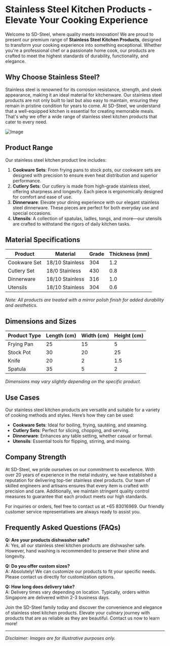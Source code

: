 # Stainless Steel Kitchen Products - Elevate Your Cooking Experience

Welcome to SD-Steel, where quality meets innovation! We are proud to present our premium range of **Stainless Steel Kitchen Products**, designed to transform your cooking experience into something exceptional. Whether you're a professional chef or a passionate home cook, our products are crafted to meet the highest standards of durability, functionality, and elegance.

## Why Choose Stainless Steel?

Stainless steel is renowned for its corrosion resistance, strength, and sleek appearance, making it an ideal material for kitchenware. Our stainless steel products are not only built to last but also easy to maintain, ensuring they remain in pristine condition for years to come. At SD-Steel, we understand that a well-equipped kitchen is essential for creating memorable meals. That's why we offer a wide range of stainless steel kitchen products that cater to every need.

![Image](https://github.com/user-attachments/assets/2567258e-e124-4816-932d-1809bd27ef0b)

## Product Range

Our stainless steel kitchen product line includes:

1. **Cookware Sets**: From frying pans to stock pots, our cookware sets are designed with precision to ensure even heat distribution and superior performance.
2. **Cutlery Sets**: Our cutlery is made from high-grade stainless steel, offering sharpness and longevity. Each piece is ergonomically designed for comfort and ease of use.
3. **Dinnerware**: Elevate your dining experience with our elegant stainless steel dinnerware. These pieces are perfect for both everyday use and special occasions.
4. **Utensils**: A collection of spatulas, ladles, tongs, and more—our utensils are crafted to withstand the rigors of daily kitchen tasks.

## Material Specifications

| **Product**       | **Material**      | **Grade**         | **Thickness (mm)** |
|-------------------|-------------------|-------------------|--------------------|
| Cookware Set      | 18/10 Stainless   | 304               | 1.2                |
| Cutlery Set       | 18/0 Stainless    | 430               | 0.8                |
| Dinnerware        | 18/10 Stainless   | 316               | 1.0                |
| Utensils          | 18/10 Stainless   | 304               | 0.6                |

*Note: All products are treated with a mirror polish finish for added durability and aesthetics.*

## Dimensions and Sizes

| **Product Type**  | **Length (cm)** | **Width (cm)** | **Height (cm)** |
|-------------------|-----------------|----------------|-----------------|
| Frying Pan        | 25              | 15             | 5               |
| Stock Pot         | 30              | 20             | 25              |
| Knife             | 20              | 2              | 1.5             |
| Spatula           | 35              | 5              | 2               |

*Dimensions may vary slightly depending on the specific product.*

## Use Cases

Our stainless steel kitchen products are versatile and suitable for a variety of cooking methods and styles. Here’s how they can be used:

- **Cookware Sets**: Ideal for boiling, frying, sautéing, and steaming.
- **Cutlery Sets**: Perfect for slicing, chopping, and serving.
- **Dinnerware**: Enhances any table setting, whether casual or formal.
- **Utensils**: Essential tools for flipping, stirring, and mixing.

## Company Strength

At SD-Steel, we pride ourselves on our commitment to excellence. With over 20 years of experience in the metal industry, we have established a reputation for delivering top-tier stainless steel products. Our team of skilled engineers and artisans ensures that every item is crafted with precision and care. Additionally, we maintain stringent quality control measures to guarantee that each product meets our high standards.

For inquiries or orders, feel free to contact us at +65 83016969. Our friendly customer service representatives are always ready to assist you.

## Frequently Asked Questions (FAQs)

**Q: Are your products dishwasher safe?**  
A: Yes, all our stainless steel kitchen products are dishwasher safe. However, hand washing is recommended to preserve their shine and longevity.

**Q: Do you offer custom sizes?**  
A: Absolutely! We can customize our products to fit your specific needs. Please contact us directly for customization options.

**Q: How long does delivery take?**  
A: Delivery times vary depending on location. Typically, orders within Singapore are delivered within 2-3 business days.

Join the SD-Steel family today and discover the convenience and elegance of stainless steel kitchen products. Elevate your culinary journey with products that are as reliable as they are beautiful. Contact us now to learn more!

---

*Disclaimer: Images are for illustrative purposes only.*